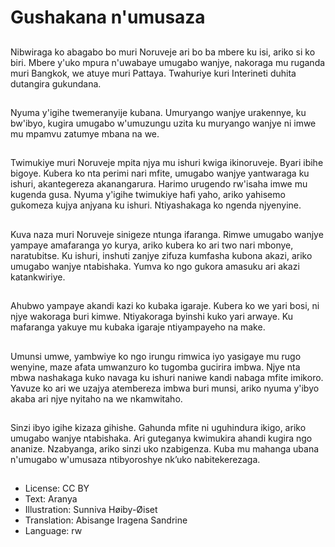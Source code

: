 # Gushakana n'umusaza

##
Nibwiraga ko abagabo bo muri Noruveje ari bo ba mbere ku isi, ariko si ko biri. Mbere y'uko mpura n'uwabaye umugabo wanjye, nakoraga mu ruganda muri Bangkok, we atuye muri Pattaya. Twahuriye kuri Interineti duhita dutangira gukundana.

##
Nyuma y'igihe twemeranyije kubana. Umuryango wanjye urakennye, ku bw'ibyo, kugira umugabo w'umuzungu uzita ku muryango wanjye ni imwe mu mpamvu zatumye mbana na we.

##
Twimukiye muri Noruveje mpita njya mu ishuri kwiga ikinoruveje. Byari ibihe bigoye. Kubera ko nta perimi nari mfite, umugabo wanjye yantwaraga ku ishuri, akantegereza akanangarura. Harimo urugendo rw'isaha imwe mu kugenda gusa. Nyuma y'igihe twimukiye hafi yaho, ariko yahisemo gukomeza kujya anjyana ku ishuri. Ntiyashakaga ko ngenda njyenyine.

##
Kuva naza muri Noruveje sinigeze ntunga ifaranga. Rimwe umugabo wanjye yampaye amafaranga yo kurya, ariko kubera ko ari two nari mbonye, naratubitse. Ku ishuri, inshuti zanjye zifuza kumfasha kubona akazi, ariko umugabo wanjye ntabishaka. Yumva ko ngo gukora amasuku ari akazi katankwiriye.

##
Ahubwo yampaye akandi kazi ko kubaka igaraje. Kubera ko we yari bosi, ni njye wakoraga buri kimwe. Ntiyakoraga byinshi kuko yari arwaye. Ku mafaranga yakuye mu kubaka igaraje ntiyampayeho na make.

##
Umunsi umwe, yambwiye ko ngo irungu rimwica iyo yasigaye mu rugo wenyine, maze afata umwanzuro ko tugomba gucirira imbwa. Njye nta mbwa nashakaga kuko navaga ku ishuri naniwe kandi nabaga mfite imikoro. Yavuze ko ari we uzajya atembereza imbwa buri munsi, ariko nyuma y'ibyo akaba ari njye nyitaho na we nkamwitaho.

##
Sinzi ibyo igihe kizaza gihishe. Gahunda mfite ni uguhindura ikigo, ariko umugabo wanjye ntabishaka. Ari guteganya kwimukira ahandi kugira ngo ananize. Nzabyanga, ariko sinzi uko nzabigenza. Kuba mu mahanga ubana n'umugabo w'umusaza ntibyoroshye nk’uko nabitekerezaga.

##
* License: CC BY
* Text: Aranya
* Illustration: Sunniva Høiby-Øiset
* Translation: Abisange Iragena Sandrine
* Language: rw
